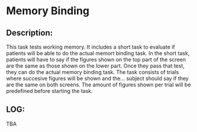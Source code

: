 # Memory Binding
## Description:
This task tests working memory. It includes a short task to evaluate if patients will be able to do the actual memort binding task. 
In the short task, patients will have to say if the figures shown on the top part of the screen are the same as those shown on the lower part. 
Once they pass that test, they can do the actual memory binding task. The task consists of trials where succesive figures will be shown and the...
subject should say if they are the same on both screens.
The amount of figures shown per trial will be predefined before starting the task.

## LOG:
TBA
